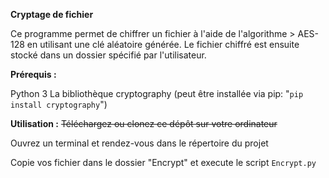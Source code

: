 **Cryptage de fichier**

Ce programme permet de chiffrer un fichier à l'aide de l'algorithme > AES-128 en utilisant une clé aléatoire générée. Le fichier chiffré est ensuite stocké dans un dossier spécifié par l'utilisateur.

**Prérequis :**

Python 3
La bibliothèque cryptography (peut être installée via pip: "`pip install cryptography`")

**Utilisation :**
~~Téléchargez ou clonez ce dépôt sur votre ordinateur~~

Ouvrez un terminal et rendez-vous dans le répertoire du projet

Copie vos fichier dans le dossier "Encrypt" et execute le script `Encrypt.py`
